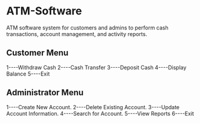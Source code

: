 # ATM-Software
ATM software system for customers and admins to perform cash transactions, account management, and activity reports.

## Customer Menu
1----Withdraw Cash
2----Cash Transfer
3----Deposit Cash
4----Display Balance
5----Exit

## Administrator Menu
1----Create New Account.
2----Delete Existing Account.
3----Update Account Information.
4----Search for Account.
5----View Reports
6----Exit
